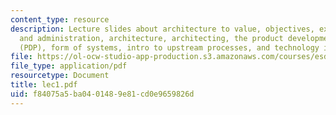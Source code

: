```yaml
---
content_type: resource
description: Lecture slides about architecture to value, objectives, expectations
  and administration, architecture, architecting, the product development process
  (PDP), form of systems, intro to upstream processes, and technology infusion.
file: https://ol-ocw-studio-app-production.s3.amazonaws.com/courses/esd-34-system-architecture-january-iap-2007/f84075a5ba0401489e81cd0e9659826d_lec1.pdf
file_type: application/pdf
resourcetype: Document
title: lec1.pdf
uid: f84075a5-ba04-0148-9e81-cd0e9659826d
---
```

